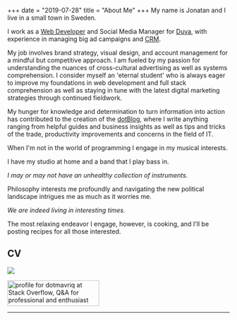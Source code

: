 +++
date = "2019-07-28"
title = "About Me"
+++
My name is Jonatan and I live in a small town in Sweden.

I work as a [Web Developer](https://en.wikipedia.org/wiki/Web_developer) and Social Media Manager for [Duva](https://duva.nu "Duva"), with experience in managing big ad campaigns and [CRM](https://dynamics.microsoft.com/en-us/crm/what-is-crm/).

My job involves brand strategy, visual design, and account management for a mindful but competitive approach. I am fueled by my passion for understanding the nuances of cross-cultural advertising as well as systems comprehension. I consider myself an 'eternal student' who is always eager to improve my foundations in web development and full stack comprehension as well as staying in tune with the latest digital marketing strategies through continued fieldwork.

My hunger for knowledge and determination to turn information into action has contributed to the creation of the [dotBlog](https://dotMavriQ.Life), where I write anything ranging from helpful guides and business insights as well as tips and tricks of the trade, productivity improvements and concerns in the field of IT.

When I'm not in the world of programming I engage in my musical interests. 

I have my studio at home and a band that I play bass in.

_I may or may not have an unhealthy collection of instruments._

Philosophy interests me profoundly and navigating the new political landscape intrigues me as much as it worries me. 

_We are indeed living in interesting times._

The most relaxing endeavor I engage, however, is cooking, and I'll be posting recipes for all those interested.

## CV

![](/uploads/Linkedin_Eng.jpg)

<a href="https://stackoverflow.com/story/dotmavriq"><img src="https://stackoverflow.com/users/flair/4709832.png?theme=dark" width="208" height="58" alt="profile for dotmavriq at Stack Overflow, Q&A for professional and enthusiast programmers" title="profile for dotmavriq at Stack Overflow, Q&A for professional and enthusiast programmers"></a>

***